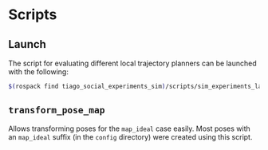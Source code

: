 # Scripts

## Launch

The script for evaluating different local trajectory planners can be launched with the following:

```sh
$(rospack find tiago_social_experiments_sim)/scripts/sim_experiments_launcher.sh
```

## `transform_pose_map`

Allows transforming poses for the `map_ideal` case easily. Most poses with an `map_ideal` suffix (in the `config` directory) were created using this script.
